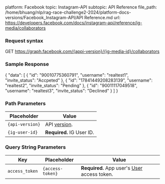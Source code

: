 platform: Facebook
topic: Instagram-API
subtopic: API Reference
file_path: /home/bhuang/nlp/rag-race-challenge2-2024/platform-docs-versions/Facebook_Instagram-API/API Reference.md
url: https://developers.facebook.com/docs/instagram-api/reference/ig-media/collaborators

### Request syntax

GET https://graph.facebook.com/{appi-version}/{ig-media-id}/collaborators

### Sample Response

{
  "data": \[
    {
      "id": "90010775360791",
      "username": "realtest1",
      "invite\_status": "Accpeted"
    },
    {
      "id": "17841449208283139",
      "username": "realtest2",
      "invite\_status": "Pending"
    },
    {
      "id": "90011117049518",
      "username": "realtest3",
      "invite\_status": "Declined"
    }
  \]
}

### Path Parameters

| Placeholder | Value |
| --- | --- |
| `{api-version}` | API [version](https://developers.facebook.com/docs/graph-api/guides/versioning). |
| `{ig-user-id}` | **Required.** IG User ID. |

### Query String Parameters

| Key | Placeholder | Value |
| --- | --- | --- |
| `access_token` | `{access-token}` | **Required.** App user's [User](https://developers.facebook.com/docs/facebook-login/access-tokens/#usertokens) access token. |